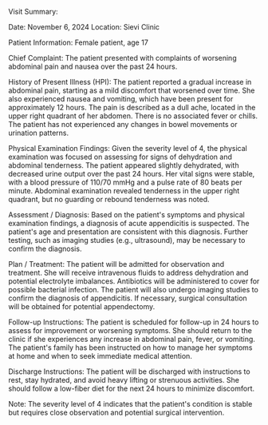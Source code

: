 Visit Summary:

Date: November 6, 2024
Location: Sievi Clinic

Patient Information:
Female patient, age 17

Chief Complaint:
The patient presented with complaints of worsening abdominal pain and nausea over the past 24 hours.

History of Present Illness (HPI):
The patient reported a gradual increase in abdominal pain, starting as a mild discomfort that worsened over time. She also experienced nausea and vomiting, which have been present for approximately 12 hours. The pain is described as a dull ache, located in the upper right quadrant of her abdomen. There is no associated fever or chills. The patient has not experienced any changes in bowel movements or urination patterns.

Physical Examination Findings:
Given the severity level of 4, the physical examination was focused on assessing for signs of dehydration and abdominal tenderness. The patient appeared slightly dehydrated, with decreased urine output over the past 24 hours. Her vital signs were stable, with a blood pressure of 110/70 mmHg and a pulse rate of 80 beats per minute. Abdominal examination revealed tenderness in the upper right quadrant, but no guarding or rebound tenderness was noted.

Assessment / Diagnosis:
Based on the patient's symptoms and physical examination findings, a diagnosis of acute appendicitis is suspected. The patient's age and presentation are consistent with this diagnosis. Further testing, such as imaging studies (e.g., ultrasound), may be necessary to confirm the diagnosis.

Plan / Treatment:
The patient will be admitted for observation and treatment. She will receive intravenous fluids to address dehydration and potential electrolyte imbalances. Antibiotics will be administered to cover for possible bacterial infection. The patient will also undergo imaging studies to confirm the diagnosis of appendicitis. If necessary, surgical consultation will be obtained for potential appendectomy.

Follow-up Instructions:
The patient is scheduled for follow-up in 24 hours to assess for improvement or worsening symptoms. She should return to the clinic if she experiences any increase in abdominal pain, fever, or vomiting. The patient's family has been instructed on how to manage her symptoms at home and when to seek immediate medical attention.

Discharge Instructions:
The patient will be discharged with instructions to rest, stay hydrated, and avoid heavy lifting or strenuous activities. She should follow a low-fiber diet for the next 24 hours to minimize discomfort.

Note: The severity level of 4 indicates that the patient's condition is stable but requires close observation and potential surgical intervention.